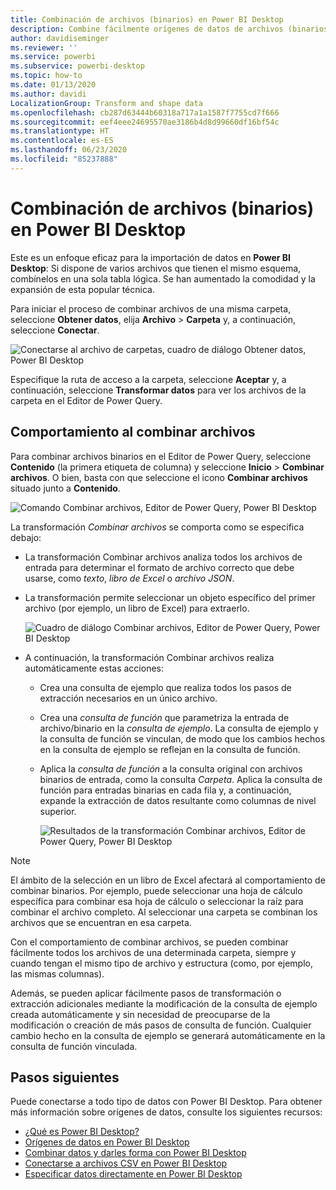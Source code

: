 ```yaml
---
title: Combinación de archivos (binarios) en Power BI Desktop
description: Combine fácilmente orígenes de datos de archivos (binarios) en Power BI Desktop
author: davidiseminger
ms.reviewer: ''
ms.service: powerbi
ms.subservice: powerbi-desktop
ms.topic: how-to
ms.date: 01/13/2020
ms.author: davidi
LocalizationGroup: Transform and shape data
ms.openlocfilehash: cb287d63444b60318a717a1a1587f7755cd7f666
ms.sourcegitcommit: eef4eee24695570ae3186b4d8d99660df16bf54c
ms.translationtype: HT
ms.contentlocale: es-ES
ms.lasthandoff: 06/23/2020
ms.locfileid: "85237888"
---
```

# <a name="combine-files-binaries-in-power-bi-desktop"></a>Combinación de archivos (binarios) en Power BI Desktop

Este es un enfoque eficaz para la importación de datos en **Power BI Desktop**: Si dispone de varios archivos que tienen el mismo esquema, combínelos en una sola tabla lógica. Se han aumentado la comodidad y la expansión de esta popular técnica.

Para iniciar el proceso de combinar archivos de una misma carpeta, seleccione **Obtener datos**, elija **Archivo** > **Carpeta** y, a continuación, seleccione **Conectar**.

![Conectarse al archivo de carpetas, cuadro de diálogo Obtener datos, Power BI Desktop](media/desktop-combine-binaries/combine-binaries_1.png)

Especifique la ruta de acceso a la carpeta, seleccione **Aceptar** y, a continuación, seleccione **Transformar datos** para ver los archivos de la carpeta en el Editor de Power Query.

## <a name="combine-files-behavior"></a>Comportamiento al combinar archivos

Para combinar archivos binarios en el Editor de Power Query, seleccione **Contenido** (la primera etiqueta de columna) y seleccione **Inicio** > **Combinar archivos**. O bien, basta con que seleccione el icono **Combinar archivos** situado junto a **Contenido**.

![Comando Combinar archivos, Editor de Power Query, Power BI Desktop](media/desktop-combine-binaries/combine-binaries_2a.png)

La transformación *Combinar archivos* se comporta como se especifica debajo:

* La transformación Combinar archivos analiza todos los archivos de entrada para determinar el formato de archivo correcto que debe usarse, como *texto*, *libro de Excel* o *archivo JSON*.
* La transformación permite seleccionar un objeto específico del primer archivo (por ejemplo, un libro de Excel) para extraerlo.
  
  ![Cuadro de diálogo Combinar archivos, Editor de Power Query, Power BI Desktop](media/desktop-combine-binaries/combine-binaries_3.png)
* A continuación, la transformación Combinar archivos realiza automáticamente estas acciones:
  
  * Crea una consulta de ejemplo que realiza todos los pasos de extracción necesarios en un único archivo.
  * Crea una *consulta de función* que parametriza la entrada de archivo/binario en la *consulta de ejemplo*. La consulta de ejemplo y la consulta de función se vinculan, de modo que los cambios hechos en la consulta de ejemplo se reflejan en la consulta de función.
  * Aplica la *consulta de función* a la consulta original con archivos binarios de entrada, como la consulta *Carpeta*. Aplica la consulta de función para entradas binarias en cada fila y, a continuación, expande la extracción de datos resultante como columnas de nivel superior.

    ![Resultados de la transformación Combinar archivos, Editor de Power Query, Power BI Desktop](media/desktop-combine-binaries/combine-binaries_4.png)

> [!NOTE]
> El ámbito de la selección en un libro de Excel afectará al comportamiento de combinar binarios. Por ejemplo, puede seleccionar una hoja de cálculo específica para combinar esa hoja de cálculo o seleccionar la raíz para combinar el archivo completo. Al seleccionar una carpeta se combinan los archivos que se encuentran en esa carpeta. 

Con el comportamiento de combinar archivos, se pueden combinar fácilmente todos los archivos de una determinada carpeta, siempre y cuando tengan el mismo tipo de archivo y estructura (como, por ejemplo, las mismas columnas).

Además, se pueden aplicar fácilmente pasos de transformación o extracción adicionales mediante la modificación de la consulta de ejemplo creada automáticamente y sin necesidad de preocuparse de la modificación o creación de más pasos de consulta de función. Cualquier cambio hecho en la consulta de ejemplo se generará automáticamente en la consulta de función vinculada.

## <a name="next-steps"></a>Pasos siguientes

Puede conectarse a todo tipo de datos con Power BI Desktop. Para obtener más información sobre orígenes de datos, consulte los siguientes recursos:

* [¿Qué es Power BI Desktop?](../fundamentals/desktop-what-is-desktop.md)
* [Orígenes de datos en Power BI Desktop](../connect-data/desktop-data-sources.md)
* [Combinar datos y darles forma con Power BI Desktop](../connect-data/desktop-shape-and-combine-data.md)
* [Conectarse a archivos CSV en Power BI Desktop](../connect-data/desktop-connect-csv.md)
* [Especificar datos directamente en Power BI Desktop](../connect-data/desktop-enter-data-directly-into-desktop.md)
